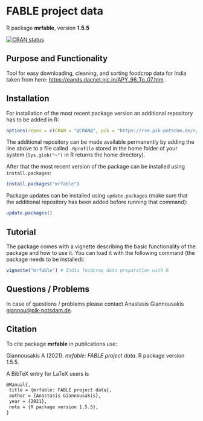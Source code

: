 # FABLE project data

R package **mrfable**, version **1.5.5**

[![CRAN status](https://www.r-pkg.org/badges/version/mrfable)](https://cran.r-project.org/package=mrfable)    

## Purpose and Functionality

Tool for easy downloading, cleaning, and sorting foodcrop data for India taken from here: https://eands.dacnet.nic.in/APY_96_To_07.htm .


## Installation

For installation of the most recent package version an additional repository has to be added in R:

```r
options(repos = c(CRAN = "@CRAN@", pik = "https://rse.pik-potsdam.de/r/packages"))
```
The additional repository can be made available permanently by adding the line above to a file called `.Rprofile` stored in the home folder of your system (`Sys.glob("~")` in R returns the home directory).

After that the most recent version of the package can be installed using `install.packages`:

```r 
install.packages("mrfable")
```

Package updates can be installed using `update.packages` (make sure that the additional repository has been added before running that command):

```r 
update.packages()
```

## Tutorial

The package comes with a vignette describing the basic functionality of the package and how to use it. You can load it with the following command (the package needs to be installed):

```r
vignette("mrfable") # India foodcrop data preparation with R
```

## Questions / Problems

In case of questions / problems please contact Anastasis Giannousakis <giannou@pik-potsdam.de>.

## Citation

To cite package **mrfable** in publications use:

Giannousakis A (2021). _mrfable: FABLE project data_. R package version 1.5.5.

A BibTeX entry for LaTeX users is

 ```latex
@Manual{,
  title = {mrfable: FABLE project data},
  author = {Anastasis Giannousakis},
  year = {2021},
  note = {R package version 1.5.5},
}
```

